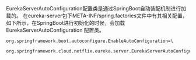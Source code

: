 EurekaServerAutoConfiguration配置类是通过SpringBoot自动装配机制进行加载的。
在eureka-server包下META-INF/spring.factories文件中有其相关配置，
如下所示，在SpringBoot进行初始化的时候，会加载EurekaServerAutoConfiguration 配置类。

```
org.springframework.boot.autoconfigure.EnableAutoConfiguration=\
	org.springframework.cloud.netflix.eureka.server.EurekaServerAutoConfiguration	
```
